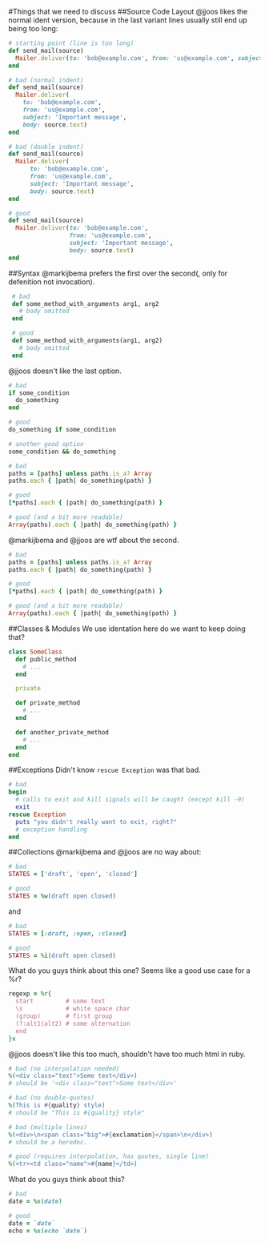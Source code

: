#Things that we need to discuss
##Source Code Layout
@jjoos likes the normal ident version, because in the last variant lines usually still end up being too long:
```ruby
# starting point (line is too long)
def send_mail(source)
  Mailer.deliver(to: 'bob@example.com', from: 'us@example.com', subject: 'Important message', body: source.text)
end

# bad (normal indent)
def send_mail(source)
  Mailer.deliver(
    to: 'bob@example.com',
    from: 'us@example.com',
    subject: 'Important message',
    body: source.text)
end

# bad (double indent)
def send_mail(source)
  Mailer.deliver(
      to: 'bob@example.com',
      from: 'us@example.com',
      subject: 'Important message',
      body: source.text)
end

# good
def send_mail(source)
  Mailer.deliver(to: 'bob@example.com',
                 from: 'us@example.com',
                 subject: 'Important message',
                 body: source.text)
end
```

##Syntax
@markijbema prefers the first over the second(, only for defenition not invocation).
```ruby
 # bad
 def some_method_with_arguments arg1, arg2
   # body omitted
 end

 # good
 def some_method_with_arguments(arg1, arg2)
   # body omitted
 end
```

@jjoos doesn't like the last option.
```ruby
# bad
if some_condition
  do_something
end

# good
do_something if some_condition

# another good option
some_condition && do_something
```

```ruby
# bad
paths = [paths] unless paths.is_a? Array
paths.each { |path| do_something(path) }

# good
[*paths].each { |path| do_something(path) }

# good (and a bit more readable)
Array(paths).each { |path| do_something(path) }
```
@markijbema and @jjoos are wtf about the second. 
```ruby
# bad
paths = [paths] unless paths.is_a? Array
paths.each { |path| do_something(path) }

# good
[*paths].each { |path| do_something(path) }

# good (and a bit more readable)
Array(paths).each { |path| do_something(path) }
```
##Classes & Modules
We use identation here do we want to keep doing that?
```ruby
class SomeClass
  def public_method
    # ...
  end

  private

  def private_method
    # ...
  end

  def another_private_method
    # ...
  end
end
```
##Exceptions
Didn't know ```rescue Exception``` was that bad.
```ruby
# bad
begin
  # calls to exit and kill signals will be caught (except kill -9)
  exit
rescue Exception
  puts "you didn't really want to exit, right?"
  # exception handling
end
```
##Collections
@markijbema and @jjoos are no way about:
```ruby
# bad
STATES = ['draft', 'open', 'closed']

# good
STATES = %w(draft open closed)
```
and
```ruby
# bad
STATES = [:draft, :open, :closed]

# good
STATES = %i(draft open closed)
```
What do you guys think about this one? Seems like a good use case for a %r?
```ruby
regexp = %r{
  start         # some text
  \s            # white space char
  (group)       # first group
  (?:alt1|alt2) # some alternation
  end
}x
```
@jjoos doesn't like this too much, shouldn't have too much html in ruby.
```ruby
# bad (no interpolation needed)
%(<div class="text">Some text</div>)
# should be '<div class="text">Some text</div>'

# bad (no double-quotes)
%(This is #{quality} style)
# should be "This is #{quality} style"

# bad (multiple lines)
%(<div>\n<span class="big">#{exclamation}</span>\n</div>)
# should be a heredoc.

# good (requires interpolation, has quotes, single line)
%(<tr><td class="name">#{name}</td>)
```
What do you guys think about this?
```ruby
# bad
date = %x(date)

# good
date = `date`
echo = %x(echo `date`)
```
